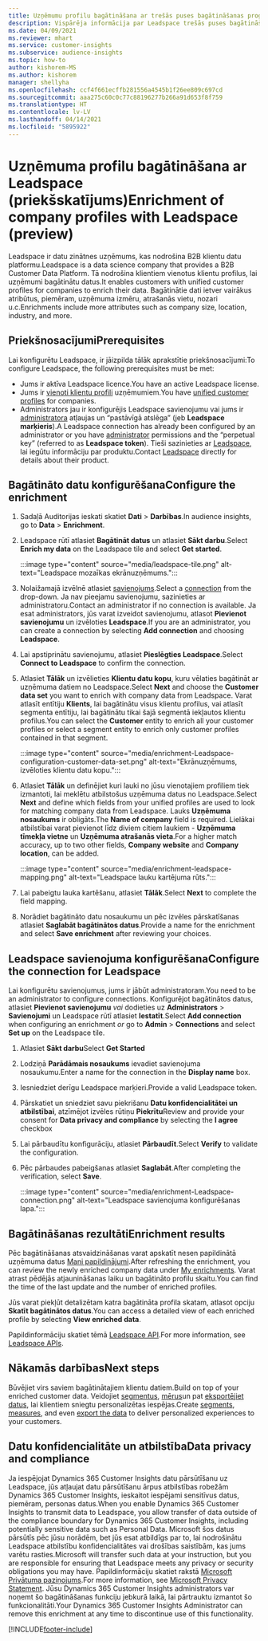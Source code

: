```yaml
---
title: Uzņēmumu profilu bagātināšana ar trešās puses bagātināšanas programmu Leadspace
description: Vispārēja informācija par Leadspace trešās puses bagātināšanu.
ms.date: 04/09/2021
ms.reviewer: mhart
ms.service: customer-insights
ms.subservice: audience-insights
ms.topic: how-to
author: kishorem-MS
ms.author: kishorem
manager: shellyha
ms.openlocfilehash: ccf4f661ecffb281556a4545b1f26ee809c697cd
ms.sourcegitcommit: aaa275c60c0c77c88196277b266a91d653f8f759
ms.translationtype: HT
ms.contentlocale: lv-LV
ms.lasthandoff: 04/14/2021
ms.locfileid: "5895922"
---
```

# <a name="enrichment-of-company-profiles-with-leadspace-preview"></a><span data-ttu-id="bb012-103">Uzņēmuma profilu bagātināšana ar Leadspace (priekšskatījums)</span><span class="sxs-lookup"><span data-stu-id="bb012-103">Enrichment of company profiles with Leadspace (preview)</span></span>

<span data-ttu-id="bb012-104">Leadspace ir datu zinātnes uzņēmums, kas nodrošina B2B klientu datu platformu.</span><span class="sxs-lookup"><span data-stu-id="bb012-104">Leadspace is a data science company that provides a B2B Customer Data Platform.</span></span> <span data-ttu-id="bb012-105">Tā nodrošina klientiem vienotus klientu profilus, lai uzņēmumi bagātinātu datus.</span><span class="sxs-lookup"><span data-stu-id="bb012-105">It enables customers with unified customer profiles for companies to enrich their data.</span></span> <span data-ttu-id="bb012-106">Bagātinātie dati ietver vairākus atribūtus, piemēram, uzņēmuma izmēru, atrašanās vietu, nozari u.c.</span><span class="sxs-lookup"><span data-stu-id="bb012-106">Enrichments include more attributes such as company size, location, industry, and more.</span></span>

## <a name="prerequisites"></a><span data-ttu-id="bb012-107">Priekšnosacījumi</span><span class="sxs-lookup"><span data-stu-id="bb012-107">Prerequisites</span></span>

<span data-ttu-id="bb012-108">Lai konfigurētu Leadspace, ir jāizpilda tālāk aprakstītie priekšnosacījumi:</span><span class="sxs-lookup"><span data-stu-id="bb012-108">To configure Leadspace, the following prerequisites must be met:</span></span>

- <span data-ttu-id="bb012-109">Jums ir aktīva Leadspace licence.</span><span class="sxs-lookup"><span data-stu-id="bb012-109">You have an active Leadspace license.</span></span>
- <span data-ttu-id="bb012-110">Jums ir [vienoti klientu profili](customer-profiles.md) uzņēmumiem.</span><span class="sxs-lookup"><span data-stu-id="bb012-110">You have [unified customer profiles](customer-profiles.md) for companies.</span></span>
- <span data-ttu-id="bb012-111">Administrators jau ir konfigurējis Leadspace savienojumu vai jums ir [administratora](permissions.md#administrator) atļaujas un “pastāvīgā atslēga” (jeb **Leadspace marķieris**).</span><span class="sxs-lookup"><span data-stu-id="bb012-111">A Leadspace connection has already been configured by an administrator or you have [administrator](permissions.md#administrator) permissions and the “perpetual key” (referred to as **Leadspace token**).</span></span> <span data-ttu-id="bb012-112">Tieši sazinieties ar [Leadspace](https://www.leadspace.com/products/leadspace-on-demand/), lai iegūtu informāciju par produktu.</span><span class="sxs-lookup"><span data-stu-id="bb012-112">Contact [Leadspace](https://www.leadspace.com/products/leadspace-on-demand/) directly for details about their product.</span></span>

## <a name="configure-the-enrichment"></a><span data-ttu-id="bb012-113">Bagātināto datu konfigurēšana</span><span class="sxs-lookup"><span data-stu-id="bb012-113">Configure the enrichment</span></span>

1. <span data-ttu-id="bb012-114">Sadaļā Auditorijas ieskati skatiet **Dati** > **Darbības**.</span><span class="sxs-lookup"><span data-stu-id="bb012-114">In audience insights, go to **Data** > **Enrichment**.</span></span>

1. <span data-ttu-id="bb012-115">Leadspace rūtī atlasiet **Bagātināt datus** un atlasiet **Sākt darbu**.</span><span class="sxs-lookup"><span data-stu-id="bb012-115">Select **Enrich my data** on the Leadspace tile and select **Get started**.</span></span>

   :::image type="content" source="media/leadspace-tile.png" alt-text="Leadspace mozaīkas ekrānuzņēmums.":::

1. <span data-ttu-id="bb012-117">Nolaižamajā izvēlnē atlasiet [savienojums](connections.md).</span><span class="sxs-lookup"><span data-stu-id="bb012-117">Select a [connection](connections.md) from the drop-down.</span></span> <span data-ttu-id="bb012-118">Ja nav pieejamu savienojumu, sazinieties ar administratoru.</span><span class="sxs-lookup"><span data-stu-id="bb012-118">Contact an administrator if no connection is available.</span></span> <span data-ttu-id="bb012-119">Ja esat administrators, jūs varat izveidot savienojumu, atlasot **Pievienot savienojumu** un izvēloties **Leadspace**.</span><span class="sxs-lookup"><span data-stu-id="bb012-119">If you are an administrator, you can create a connection by selecting **Add connection** and choosing **Leadspace**.</span></span> 

1. <span data-ttu-id="bb012-120">Lai apstiprinātu savienojumu, atlasiet **Pieslēgties Leadspace**.</span><span class="sxs-lookup"><span data-stu-id="bb012-120">Select **Connect to Leadspace** to confirm the connection.</span></span>

1. <span data-ttu-id="bb012-121">Atlasiet **Tālāk** un izvēlieties **Klientu datu kopu**, kuru vēlaties bagātināt ar uzņēmuma datiem no Leadspace.</span><span class="sxs-lookup"><span data-stu-id="bb012-121">Select **Next** and choose the **Customer data set** you want to enrich with company data from Leadspace.</span></span> <span data-ttu-id="bb012-122">Varat atlasīt entītiju **Klients**, lai bagātinātu visus klientu profilus, vai atlasīt segmenta entītiju, lai bagātinātu tikai šajā segmentā iekļautos klientu profilus.</span><span class="sxs-lookup"><span data-stu-id="bb012-122">You can select the **Customer** entity to enrich all your customer profiles or select a segment entity to enrich only customer profiles contained in that segment.</span></span>

    :::image type="content" source="media/enrichment-Leadspace-configuration-customer-data-set.png" alt-text="Ekrānuzņēmums, izvēloties klientu datu kopu.":::

1. <span data-ttu-id="bb012-124">Atlasiet **Tālāk** un definējiet kuri lauki no jūsu vienotajiem profiliem tiek izmantoti, lai meklētu atbilstošus uzņēmuma datus no Leadspace.</span><span class="sxs-lookup"><span data-stu-id="bb012-124">Select **Next** and define which fields from your unified profiles are used to look for matching company data from Leadspace.</span></span> <span data-ttu-id="bb012-125">Lauks **Uzņēmuma nosaukums** ir obligāts.</span><span class="sxs-lookup"><span data-stu-id="bb012-125">The **Name of company** field is required.</span></span> <span data-ttu-id="bb012-126">Lielākai atbilstībai varat pievienot līdz diviem citiem laukiem - **Uzņēmuma tīmekļa vietne** un **Uzņēmuma atrašanās vieta**.</span><span class="sxs-lookup"><span data-stu-id="bb012-126">For a higher match accuracy, up to two other fields, **Company website** and **Company location**, can be added.</span></span>

   :::image type="content" source="media/enrichment-leadspace-mapping.png" alt-text="Leadspace lauku kartējuma rūts.":::

1. <span data-ttu-id="bb012-128">Lai pabeigtu lauka kartēšanu, atlasiet **Tālāk**.</span><span class="sxs-lookup"><span data-stu-id="bb012-128">Select **Next** to complete the field mapping.</span></span>

1. <span data-ttu-id="bb012-129">Norādiet bagātināto datu nosaukumu un pēc izvēles pārskatīšanas atlasiet **Saglabāt bagātinātos datus**.</span><span class="sxs-lookup"><span data-stu-id="bb012-129">Provide a name for the enrichment and select **Save enrichment** after reviewing your choices.</span></span>


## <a name="configure-the-connection-for-leadspace"></a><span data-ttu-id="bb012-130">Leadspace savienojuma konfigurēšana</span><span class="sxs-lookup"><span data-stu-id="bb012-130">Configure the connection for Leadspace</span></span> 

<span data-ttu-id="bb012-131">Lai konfigurētu savienojumus, jums ir jābūt administratoram.</span><span class="sxs-lookup"><span data-stu-id="bb012-131">You need to be an administrator to configure connections.</span></span> <span data-ttu-id="bb012-132">Konfigurējot bagātinātos datus, atlasiet **Pievienot savienojumu** *vai* dodieties uz **Administrators** > **Savienojumi** un Leadspace rūtī atlasiet **Iestatīt**.</span><span class="sxs-lookup"><span data-stu-id="bb012-132">Select **Add connection** when configuring an enrichment *or* go to **Admin** > **Connections** and select **Set up** on the Leadspace tile.</span></span>

1. <span data-ttu-id="bb012-133">Atlasiet **Sākt darbu**</span><span class="sxs-lookup"><span data-stu-id="bb012-133">Select **Get Started**</span></span> 

1. <span data-ttu-id="bb012-134">Lodziņā **Parādāmais nosaukums** ievadiet savienojuma nosaukumu.</span><span class="sxs-lookup"><span data-stu-id="bb012-134">Enter a name for the connection in the **Display name** box.</span></span>

1. <span data-ttu-id="bb012-135">Iesniedziet derīgu Leadspace marķieri.</span><span class="sxs-lookup"><span data-stu-id="bb012-135">Provide a valid Leadspace token.</span></span>

1. <span data-ttu-id="bb012-136">Pārskatiet un sniedziet savu piekrišanu **Datu konfidencialitātei un atbilstībai**, atzīmējot izvēles rūtiņu **Piekrītu**</span><span class="sxs-lookup"><span data-stu-id="bb012-136">Review and provide your consent for **Data privacy and compliance** by selecting the **I agree** checkbox</span></span>

1. <span data-ttu-id="bb012-137">Lai pārbaudītu konfigurāciju, atlasiet **Pārbaudīt**.</span><span class="sxs-lookup"><span data-stu-id="bb012-137">Select **Verify** to validate the configuration.</span></span>

1. <span data-ttu-id="bb012-138">Pēc pārbaudes pabeigšanas atlasiet **Saglabāt**.</span><span class="sxs-lookup"><span data-stu-id="bb012-138">After completing the verification, select **Save**.</span></span>
   
   :::image type="content" source="media/enrichment-Leadspace-connection.png" alt-text="Leadspace savienojuma konfigurēšanas lapa.":::

## <a name="enrichment-results"></a><span data-ttu-id="bb012-140">Bagātināšanas rezultāti</span><span class="sxs-lookup"><span data-stu-id="bb012-140">Enrichment results</span></span>

<span data-ttu-id="bb012-141">Pēc bagātināšanas atsvaidzināšanas varat apskatīt nesen papildinātā uzņēmuma datus [Mani papildinājumi](enrichment-hub.md).</span><span class="sxs-lookup"><span data-stu-id="bb012-141">After refreshing the enrichment, you can review the newly enriched company data under [My enrichments](enrichment-hub.md).</span></span> <span data-ttu-id="bb012-142">Varat atrast pēdējās atjaunināšanas laiku un bagātināto profilu skaitu.</span><span class="sxs-lookup"><span data-stu-id="bb012-142">You can find the time of the last update and the number of enriched profiles.</span></span>

<span data-ttu-id="bb012-143">Jūs varat piekļūt detalizētam katra bagātināta profila skatam, atlasot opciju **Skatīt bagātinātos datus**.</span><span class="sxs-lookup"><span data-stu-id="bb012-143">You can access a detailed view of each enriched profile by selecting **View enriched data**.</span></span>

<span data-ttu-id="bb012-144">Papildinformāciju skatiet tēmā [Leadspace API](https://support.leadspace.com/hc/en-us/sections/201997649-API).</span><span class="sxs-lookup"><span data-stu-id="bb012-144">For more information, see [Leadspace APIs](https://support.leadspace.com/hc/en-us/sections/201997649-API).</span></span>

## <a name="next-steps"></a><span data-ttu-id="bb012-145">Nākamās darbības</span><span class="sxs-lookup"><span data-stu-id="bb012-145">Next steps</span></span>

<span data-ttu-id="bb012-146">Būvējiet virs saviem bagātinātajiem klientu datiem.</span><span class="sxs-lookup"><span data-stu-id="bb012-146">Build on top of your enriched customer data.</span></span> <span data-ttu-id="bb012-147">Veidojiet [segmentus](segments.md), [mērus](measures.md)un pat [eksportējiet datus](export-destinations.md), lai klientiem sniegtu personalizētas iespējas.</span><span class="sxs-lookup"><span data-stu-id="bb012-147">Create [segments](segments.md), [measures](measures.md), and even [export the data](export-destinations.md) to deliver personalized experiences to your customers.</span></span>

## <a name="data-privacy-and-compliance"></a><span data-ttu-id="bb012-148">Datu konfidencialitāte un atbilstība</span><span class="sxs-lookup"><span data-stu-id="bb012-148">Data privacy and compliance</span></span>

<span data-ttu-id="bb012-149">Ja iespējojat Dynamics 365 Customer Insights datu pārsūtīšanu uz Leadspace, jūs atļaujat datu pārsūtīšanu ārpus atbilstības robežām Dynamics 365 Customer Insights, ieskaitot iespējami sensitīvus datus, piemēram, personas datus.</span><span class="sxs-lookup"><span data-stu-id="bb012-149">When you enable Dynamics 365 Customer Insights to transmit data to Leadspace, you allow transfer of data outside of the compliance boundary for Dynamics 365 Customer Insights, including potentially sensitive data such as Personal Data.</span></span> <span data-ttu-id="bb012-150">Microsoft šos datus pārsūtīs pēc jūsu norādēm, bet jūs esat atbildīgs par to, lai nodrošinātu Leadspace atbilstību konfidencialitātes vai drošības saistībām, kas jums varētu rasties.</span><span class="sxs-lookup"><span data-stu-id="bb012-150">Microsoft will transfer such data at your instruction, but you are responsible for ensuring that Leadspace meets any privacy or security obligations you may have.</span></span> <span data-ttu-id="bb012-151">Papildinformāciju skatiet rakstā [Microsoft Privātuma paziņojums](https://go.microsoft.com/fwlink/?linkid=396732).</span><span class="sxs-lookup"><span data-stu-id="bb012-151">For more information, see [Microsoft Privacy Statement](https://go.microsoft.com/fwlink/?linkid=396732).</span></span>
<span data-ttu-id="bb012-152">Jūsu Dynamics 365 Customer Insights administrators var noņemt šo bagātināšanas funkciju jebkurā laikā, lai pārtrauktu izmantot šo funkcionalitāti.</span><span class="sxs-lookup"><span data-stu-id="bb012-152">Your Dynamics 365 Customer Insights Administrator can remove this enrichment at any time to discontinue use of this functionality.</span></span>


[!INCLUDE[footer-include](../includes/footer-banner.md)]
